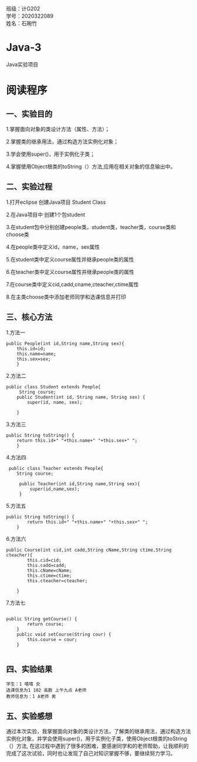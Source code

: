 班级：计G202  
学号：2020322089  
姓名：石琬竹

# Java-3
Java实验项目

# 阅读程序  

## 一、实验目的
1.掌握面向对象的类设计方法（属性、方法）；

2.掌握类的继承用法，通过构造方法实例化对象；

3.学会使用super()，用于实例化子类；

4.掌握使用Object根类的toString（）方法,应用在相关对象的信息输出中。

## 二、实验过程  
1.打开eclipse 创建Java项目 Student Class

2.在Java项目中 创建1个包student

3.在student包中分别创建people类，student类，teacher类，course类和choose类

4.在people类中定义id，name，sex属性

5.在student类中定义course属性并继承people类的属性

6.在teacher类中定义course属性并继承people类的属性

7.在course类中定义cid,cadd,cname,cteacher,ctime属性

8.在主类choose类中添加老师同学和选课信息并打印


## 三、核心方法  
1.方法一
```
public People(int id,String name,String sex){
	this.id=id;
	this.name=name;
	this.sex=sex;
	}
```
2.方法二
```
public class Student extends People{
	 String course;
	public Student(int id, String name, String sex) {
		super(id, name, sex);
		
	}
```
3.方法三
```   
public String toString() {
	return this.id+" "+this.name+" "+this.sex+" ";
	}
```
4.方法四
```
 public class Teacher extends People{
    String course;
    
	 public Teacher(int id,String name,String sex){
		 super(id,name,sex);
	 }

```
5.方法五
```
public String toString() {
		return this.id+" "+this.name+" "+this.sex+" ";
	}
```
6.方法六
```
public Course(int cid,int cadd,String cName,String ctime,String cteacher){
		this.cid=cid;
		this.cadd=cadd;
		this.cName=cName;
		this.ctime=ctime;
		this.cteacher=cteacher;
		
	}

```
7.方法七
```

public String getCourse() {
		return course;
	}
	public void setCourse(String cour) {
		this.course = cour;
	}


```

## 四、实验结果  
```
学生：1 嘻嘻 女 
选课信息为1 102 高数 上午九点 A老师
教师信息为：1 A老师 男 
```

## 五、实验感想  
通过本次实验，我掌握面向对象的类设计方法，了解类的继承用法，通过构造方法实例化对象，并学会使用super()，用于实例化子类，使用Object根类的toString（）方法,
在这过程中遇到了很多的困难，要感谢同学和的老师帮助，让我顺利的完成了这次试验，同时也让发现了自己对知识掌握不够，要继续努力学习。

